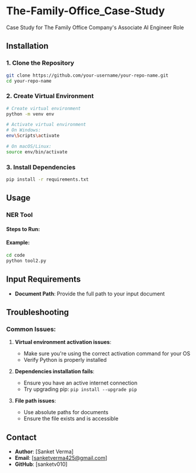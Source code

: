 # The-Family-Office_Case-Study

Case Study for The Family Office Company's Associate AI Engineer Role

## Installation

### 1. Clone the Repository

```bash
git clone https://github.com/your-username/your-repo-name.git
cd your-repo-name
```

### 2. Create Virtual Environment

```bash
# Create virtual environment
python -m venv env

# Activate virtual environment
# On Windows:
env\Scripts\activate

# On macOS/Linux:
source env/bin/activate
```

### 3. Install Dependencies

```bash
pip install -r requirements.txt
```

## Usage

### NER Tool

#### Steps to Run:

#### Example:
```bash
cd code
python tool2.py
```

## Input Requirements

- **Document Path**: Provide the full path to your input document

## Troubleshooting

### Common Issues:

1. **Virtual environment activation issues**:
   - Make sure you're using the correct activation command for your OS
   - Verify Python is properly installed

2. **Dependencies installation fails**:
   - Ensure you have an active internet connection
   - Try upgrading pip: `pip install --upgrade pip`

3. **File path issues**:
   - Use absolute paths for documents
   - Ensure the file exists and is accessible


## Contact

- **Author**: [Sanket Verma]
- **Email**: [sanketverma425@gmail.com]
- **GitHub**: [sanketv010]
